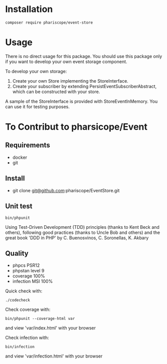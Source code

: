 # Installation

```console
composer require phariscope/event-store
```

# Usage

There is no direct usage for this package. You should use this package only if you want to develop your own event storage component.

To develop your own storage:

1. Create your own Store implementing the StoreInterface.
2. Create your subscriber by extending PersistEventSubscriberAbstract, which can be constructed with your store.

A sample of the StoreInterface is provided with StoreEventInMemory. You can use it for testing purposes.

# To Contribut to pharsicope/Event

## Requirements

* docker
* git

## Install

* git clone git@github.com:phariscope/EventStore.git

## Unit test

```console
bin/phpunit
```

Using Test-Driven Development (TDD) principles (thanks to Kent Beck and others), following good practices (thanks to Uncle Bob and others) and the great book 'DDD in PHP' by C. Buenosvinos, C. Soronellas, K. Akbary

## Quality

* phpcs PSR12
* phpstan level 9
* coverage 100%
* infection MSI 100%

Quick check with:
```console
./codecheck
```

Check coverage with:
```console
bin/phpunit --coverage-html var
```
and view 'var/index.html' with your browser

Check infection with:
```console
bin/infection
```
and view 'var/infection.html' with your browser